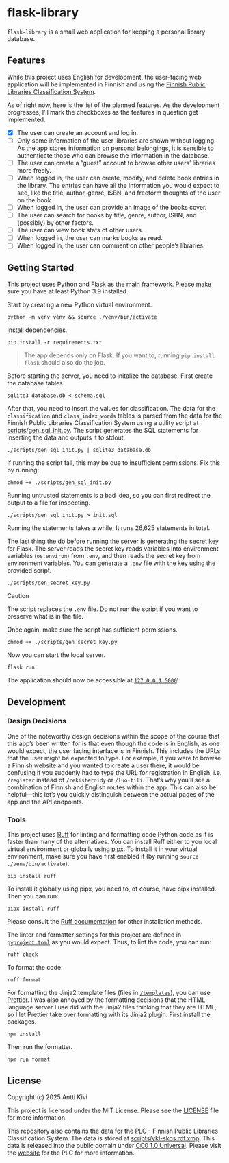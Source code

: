 # flask-library

`flask-library` is a small web application for keeping a personal library
database.

## Features

While this project uses English for development, the user-facing web application
will be implemented in Finnish and using the
[Finnish Public Libraries Classification System](https://finto.fi/ykl/fi/).

As of right now, here is the list of the planned features. As the development
progresses, I’ll mark the checkboxes as the features in question get
implemented.

- [x] The user can create an account and log in.
- [ ] Only some information of the user libraries are shown without logging. As
      the app stores information on personal belongings, it is sensible to
      authenticate those who can browse the information in the database.
- [ ] The user can create a “guest” account to browse other users’ libraries
      more freely.
- [ ] When logged in, the user can create, modify, and delete book entries in
      the library. The entries can have all the information you would expect to
      see, like the title, author, genre, ISBN, and freeform thoughts of the
      user on the book.
- [ ] When logged in, the user can provide an image of the books cover.
- [ ] The user can search for books by title, genre, author, ISBN, and
      (possibly) by other factors.
- [ ] The user can view book stats of other users.
- [ ] When logged in, the user can marks books as read.
- [ ] When logged in, the user can comment on other people’s libraries.

## Getting Started

This project uses Python and
[Flask](https://flask.palletsprojects.com/en/stable/) as the main framework.
Please make sure you have at least Python 3.9 installed.

Start by creating a new Python virtual environment.

    python -m venv venv && source ./venv/bin/activate

Install dependencies.

    pip install -r requirements.txt

> The app depends only on Flask. If you want to, running `pip install flask`
> should also do the job.

Before starting the server, you need to initalize the database. First create the
database tables.

    sqlite3 database.db < schema.sql

After that, you need to insert the values for classification. The data for the
`classification` and `class_index_words` tables is parsed from the data for the
Finnish Public Libraries Classification System using a utility script at
[scripts/gen_sql_init.py](scripts/gen_sql_init.py). The script generates the SQL
statements for inserting the data and outputs it to stdout.

    ./scripts/gen_sql_init.py | sqlite3 database.db

If running the script fail, this may be due to insufficient permissions. Fix
this by running:

    chmod +x ./scripts/gen_sql_init.py

Running untrusted statements is a bad idea, so you can first redirect the output
to a file for inspecting.

    ./scripts/gen_sql_init.py > init.sql

Running the statements takes a while. It runs 26,625 statements in total.

The last thing the do before running the server is generating the secret key for
Flask. The server reads the secret key reads variables into environment
variables (`os.environ`) from `.env`, and then reads the secret key from
environment variables. You can generate a `.env` file with the key using the
provided script.

    ./scripts/gen_secret_key.py

<!-- prettier-ignore -->
> [!CAUTION]
> The script replaces the `.env` file. Do not run the script if you want to
> preserve what is in the file.

Once again, make sure the script has sufficient permissions.

    chmod +x ./scripts/gen_secret_key.py

Now you can start the local server.

    flask run

The application should now be accessible at
[`127.0.0.1:5000`](http://127.0.0.1:5000)!

## Development

### Design Decisions

One of the noteworthy design decisions within the scope of the course that this
app’s been written for is that even though the code is in English, as one would
expect, the user facing interface is in Finnish. This includes the URLs that the
user might be expected to type. For example, if you were to browse a Finnish
website and you wanted to create a user there, it would be confusing if you
suddenly had to type the URL for registration in English, i.e. `/register`
instead of `/rekisteroidy` or `/luo-tili`. That’s why you’ll see a combination
of Finnish and English routes within the app. This can also be helpful—this
let’s you quickly distinguish between the actual pages of the app and the API
endpoints.

### Tools

This project uses [Ruff](https://docs.astral.sh/ruff/) for linting and
formatting code Python code as it is faster than many of the alternatives. You
can install Ruff either to you local virtual environment or globally using
[pipx](https://github.com/pypa/pipx). To install it in your virtual environment,
make sure you have first enabled it (by running `source ./venv/bin/activate`).

    pip install ruff

To install it globally using pipx, you need to, of course, have pipx installed.
Then you can run:

    pipx install ruff

Please consult the
[Ruff documentation](https://docs.astral.sh/ruff/installation/) for other
installation methods.

The linter and formatter settings for this project are defined in
[`pyproject.toml`](pyproject.toml) as you would expect. Thus, to lint the code,
you can run:

    ruff check

To format the code:

    ruff format

For formatting the Jinja2 template files (files in [`/templates`](templates)),
you can use [Prettier](https://prettier.io). I was also annoyed by the
formatting decisions that the HTML language server I use did with the Jinja2
files thinking that they are HTML, so I let Prettier take over formatting with
its Jinja2 plugin. First install the packages.

    npm install

Then run the formatter.

    npm run format

## License

Copyright (c) 2025 Antti Kivi

This project is licensed under the MIT License. Please see the
[LICENSE](LICENSE) file for more information.

This repository also contains the data for the PLC - Finnish Public Libraries
Classification System. The data is stored at
[scripts/ykl-skos.rdf.xmp](scripts/ykl-skos.rdf.xmp). This data is released into
the public domain under
[CC0 1.0 Universal](https://creativecommons.org/publicdomain/zero/1.0/). Please
visit the [website](https://finto.fi/ykl/fi/) for the PLC for more information.
